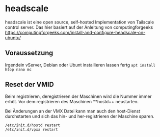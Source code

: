 # headscale
headscale ist eine open source, self-hosted Implementation von Tailscale control server.
Das hier basiert auf der Anleitung von computingforgeeks https://computingforgeeks.com/install-and-configure-headscale-on-ubuntu/

## Voraussetzung
Irgendein vServer, Debian oder Ubunt installieren lassen fertg
`apt install htop nano mc`


## Reset der VMID
Beim registrieren, deregistrieren der Maschinen wird die Nummer immer erhöt. Vor dem registrieren des Maschinen **hostd++ neustarten.

Bei Änderungen an der VMX Datei kann man auch den host-Dienst durchstarten und sich das hin- und her-registrieren der Maschine sparen.


```
/etc/init.d/hostd restart
/etc/init.d/vpxa restart
```
